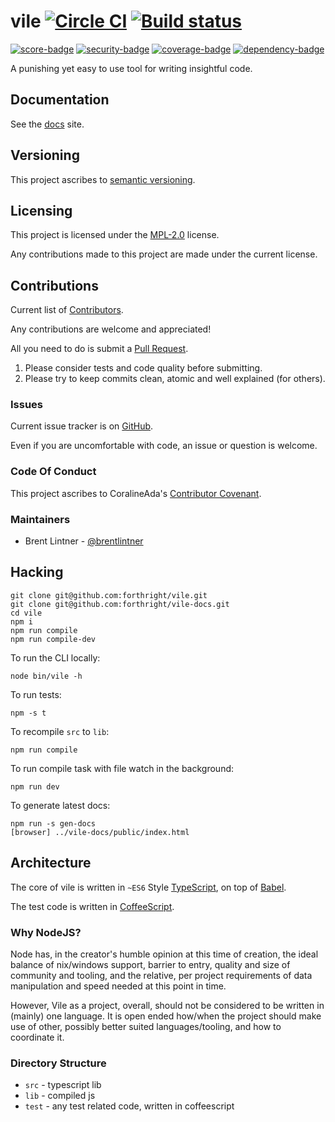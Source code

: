 # vile [![Circle CI](https://circleci.com/gh/forthright/vile.svg?style=svg&circle-token=76807e9cc864afc2d2af7db4c744a0eae8b9fc00)](https://circleci.com/gh/forthright/vile) [![Build status](https://ci.appveyor.com/api/projects/status/3qu5ih8n3iufpait/branch/master?svg=true)](https://ci.appveyor.com/project/brentlintner/vile/branch/master)

[![score-badge](https://vile.io/api/v0/projects/vile/badges/score?token=USryyHar5xQs7cBjNUdZ)](https://vile.io/~brentlintner/vile) [![security-badge](https://vile.io/api/v0/projects/vile/badges/security?token=USryyHar5xQs7cBjNUdZ)](https://vile.io/~brentlintner/vile) [![coverage-badge](https://vile.io/api/v0/projects/vile/badges/coverage?token=USryyHar5xQs7cBjNUdZ)](https://vile.io/~brentlintner/vile) [![dependency-badge](https://vile.io/api/v0/projects/vile/badges/dependency?token=USryyHar5xQs7cBjNUdZ)](https://vile.io/~brentlintner/vile)

A punishing yet easy to use tool for writing insightful code.

## Documentation

See the [docs](https://vile-docs.herokuapp.com) site.

## Versioning

This project ascribes to [semantic versioning](http://semver.org).

## Licensing

This project is licensed under the [MPL-2.0](https://www.mozilla.org/MPL/2.0) license.

Any contributions made to this project are made under the current license.

## Contributions

Current list of [Contributors](https://github.com/brentlintner/vile/graphs/contributors).

Any contributions are welcome and appreciated!

All you need to do is submit a [Pull Request](https://github.com/forthright/vile/pulls).

1. Please consider tests and code quality before submitting.
2. Please try to keep commits clean, atomic and well explained (for others).

### Issues

Current issue tracker is on [GitHub](https://github.com/forthright/vile/issues).

Even if you are uncomfortable with code, an issue or question is welcome.

### Code Of Conduct

This project ascribes to CoralineAda's [Contributor Covenant](https://github.com/CoralineAda/contributor_covenant).

### Maintainers

- Brent Lintner - [@brentlintner](http://github.com/brentlintner)

## Hacking

    git clone git@github.com:forthright/vile.git
    git clone git@github.com:forthright/vile-docs.git
    cd vile
    npm i
    npm run compile
    npm run compile-dev

To run the CLI locally:

    node bin/vile -h

To run tests:

    npm -s t

To recompile `src` to `lib`:

    npm run compile

To run compile task with file watch in the background:

    npm run dev

To generate latest docs:

    npm run -s gen-docs
    [browser] ../vile-docs/public/index.html

## Architecture

The core of vile is written in `~ES6` Style [TypeScript](http://www.typescriptlang.org),
on top of [Babel](http://babeljs.io).

The test code is written in [CoffeeScript](http://coffeescript.org).

### Why NodeJS?

Node has, in the creator's humble opinion at this time of creation, the
ideal balance of nix/windows support, barrier to entry, quality and
size of community and tooling, and the relative, per project requirements
of data manipulation and speed needed at this point in time.

However, Vile as a project, overall, should not be considered to be
written in (mainly) one language. It is open ended how/when the project
should make use of other, possibly better suited languages/tooling, and
how to coordinate it.

### Directory Structure

- `src` - typescript lib
- `lib` - compiled js
- `test` - any test related code, written in coffeescript
